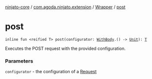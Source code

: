 [ninjato-core](../../index.md) / [com.agoda.ninjato.extension](../index.md) / [Wrapper](index.md) / [post](./post.md)

# post

`inline fun <reified T> post(configurator: `[`WithBody`](../../com.agoda.ninjato.http/-request/-configurator/-with-body/index.md)`.() -> `[`Unit`](https://kotlinlang.org/api/latest/jvm/stdlib/kotlin/-unit/index.html)`): `[`T`](post.md#T)

Executes the POST request with the provided configuration.

### Parameters

`configurator` - the configuration of a [Request](../../com.agoda.ninjato.http/-request/index.md)